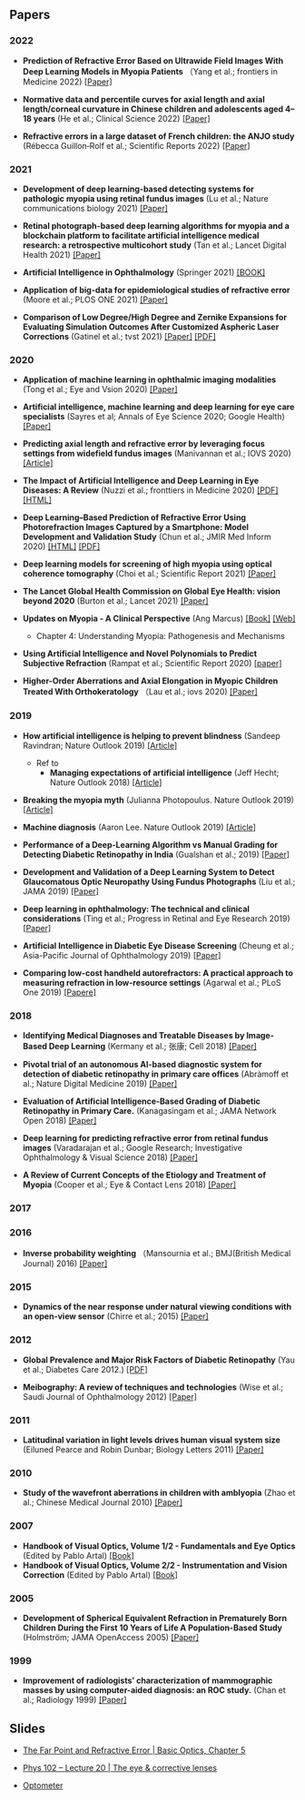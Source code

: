 
## Papers

### 2022

* **Prediction of Refractive Error Based on Ultrawide Field Images With Deep Learning Models in Myopia Patients** （Yang et al.; frontiers in Medicine 2022) [[Paper]](https://www.frontiersin.org/articles/10.3389/fmed.2022.834281/full)

* **Normative data and percentile curves for axial length and axial length/corneal curvature in Chinese children and adolescents aged 4–18 years** (He et al.; Clinical Science 2022) [[Paper]](https://bjo.bmj.com/content/bjophthalmol/early/2021/11/09/bjophthalmol-2021-319431.full.pdf)

* **Refractive errors in a large dataset of French children: the ANJO study** (Rébecca Guillon‐Rolf et al.; Scientific Reports 2022) [[Paper]](https://www.nature.com/articles/s41598-022-08149-5.pdf)

### 2021

* **Development of deep learning-based detecting systems for pathologic myopia using retinal fundus images** (Lu et al.; Nature communications biology 2021) [[Paper]](https://www.nature.com/articles/s42003-021-02758-y.pdf)

* **Retinal photograph-based deep learning algorithms for myopia and a blockchain platform to facilitate artificial intelligence medical research: a retrospective multicohort study** (Tan et al.; Lancet Digital Health 2021) [[Paper]](https://www.thelancet.com/journals/landig/article/PIIS2589-7500(21)00055-8/fulltext)

* **Artificial Intelligence in Ophthalmology** (Springer 2021) [[BOOK]](https://www.researchgate.net/profile/Jose-Luis-110/publication/355208128_Artificial_Intelligence_for_Keratoconus_Detection_and_Refractive_Surgery_Screening/links/619e7dcc3068c54fa51ae51e/Artificial-Intelligence-for-Keratoconus-Detection-and-Refractive-Surgery-Screening.pdf)

* **Application of big-data for epidemiological studies of refractive error** (Moore et al.; PLOS ONE 2021) [[Paper]](https://journals.plos.org/plosone/article?id=10.1371/journal.pone.0250468)

* **Comparison of Low Degree/High Degree and Zernike Expansions for Evaluating Simulation Outcomes After Customized Aspheric Laser Corrections** (Gatinel et al.; tvst 2021) [[Paper]](https://tvst.arvojournals.org/article.aspx?articleid=2772421) [[PDF]](https://watermark.silverchair.com/i2164-2591-10-3-21_1616491186.52158.pdf?token=AQECAHi208BE49Ooan9kkhW_Ercy7Dm3ZL_9Cf3qfKAc485ysgAAAm4wggJqBgkqhkiG9w0BBwagggJbMIICVwIBADCCAlAGCSqGSIb3DQEHATAeBglghkgBZQMEAS4wEQQMHZBKtRFPTpygD-xzAgEQgIICIe0bK8noPM9DzSQv1GxQ4TN649DAp8U6yJfyRnihQ24eYst4S5GXhb85mcluTEEfkNZ4BII_OHAROHyoOoQXPivu8QfjydPr0EyUoOX_rT71AdRNoySEqX6B0PgQImamqw-DSAFyymbmpOmivDVoSvj-_g6qJ1kPk4KZVzqDp1EkDUb2bDsll_fjaaZcxv0AqNZxIcC4ga1NqgnMmwta1xLm52XGhRbP_WGzyYiUhU4ZmlamSGRBS4KP-uu7b_dWUBtLhAjiZl6kk0uc6EZs7WhVKjNTPMIlMM6K0AAC6dI3QT9KqSpPPj1PTkuoxIS9N6ZXZIBxd_5TdNLJc5PwkwuT0DVxN2GKBO7N1NzC75-y62IaBp8RoKGpFCbWN_o5XNaPLWv0_m3_Ms06lqRg7E1U8jE9CEWxhaP_OqzXmgGY3ORDcdGH0ERg0OflvHgXeDfQ5TCmbGMphtQd0261gl9L35nfUm6Lbj5d_rLvWHtJ_QdUhcmgbx8ipioEIxBKGRsH1T3K4ETnDwcizPlvYtgvmtSp6W8q7NUbq8a2UdKG4x4EFSeAhBfCH5t8bbsiuf8LlVjAPnWJEF4XcyPv23h5gNXIcykHbKM7tTa8aiHnCUCGGkvo-uoq01oVuFNQIJy9AGFz2LkXatEagpDdGK7wKYZVRtQRTEn3Z-kMWd15qDmqkxMrD4ZBBzpoY86Vfx587JD70zoPer6AuBshbm7k)

### 2020

* **Application of machine learning in ophthalmic imaging modalities** (Tong et al.; Eye and Vsion 2020) [[Paper]](https://eandv.biomedcentral.com/track/pdf/10.1186/s40662-020-00183-6.pdf)

* **Artificial intelligence, machine learning and deep learning for eye care specialists** (Sayres et al; Annals of Eye Science 2020; Google Health) [[Paper]](https://aes.amegroups.com/article/view/5371/pdf)

* **Predicting axial length and refractive error by leveraging focus settings from widefield fundus images** (Manivannan et al.; IOVS 2020) [[Article]](https://iovs.arvojournals.org/article.aspx?articleid=2770443)

* **The Impact of Artificial Intelligence and Deep Learning in Eye Diseases: A Review** (Nuzzi et al.; fronttiers in Medicine 2020) [[PDF]](https://www.ncbi.nlm.nih.gov/pmc/articles/PMC8437147/pdf/fmed-08-710329.pdf) [[HTML]](https://www.ncbi.nlm.nih.gov/pmc/articles/PMC8437147/)

* **Deep Learning–Based Prediction of Refractive Error Using Photorefraction Images Captured by a Smartphone: Model Development and Validation Study** (Chun et al.; JMIR Med Inform 2020) [[HTML]](https://www.ncbi.nlm.nih.gov/pmc/articles/PMC7238094/?report=printable) [[PDF]](https://medinform.jmir.org/2020/5/e16225/PDF)

* **Deep learning models for screening of high myopia using optical coherence tomography** (Choi et al.; Scientific Report 2021) [[Paper]](https://www.nature.com/articles/s41598-021-00622-x.pdf)

* **The Lancet Global Health Commission on Global Eye Health: vision beyond 2020** (Burton et al.; Lancet 2021) [[Paper]](https://www.thelancet.com/action/showPdf?pii=S2214-109X%2820%2930488-5)

* **Updates on Myopia - A Clinical Perspective** (Ang Marcus) [[Book]](https://link.springer.com/content/pdf/10.1007/978-981-13-8491-2.pdf) [[Web]](https://link.springer.com/chapter/10.1007/978-981-13-8491-2_4)
  * Chapter 4: Understanding Myopia: Pathogenesis and Mechanisms
  
* **Using Artificial Intelligence and Novel Polynomials to Predict Subjective Refraction** (Rampat et al.; Scientific Report 2020) [[paper]](https://www.nature.com/articles/s41598-020-65417-y.pdf?proof=t%3B)

* **Higher-Order Aberrations and Axial Elongation in Myopic Children Treated With Orthokeratology** （Lau et al.; iovs 2020) [[Paper]](https://iovs.arvojournals.org/article.aspx?articleid=2761681)


### 2019

* **How artificial intelligence is helping to prevent blindness** (Sandeep Ravindran; Nature Outlook 2019) [[Article]](https://www.nature.com/articles/d41586-019-01111-y)
  * Ref to
    * **Managing expectations of artificial intelligence** (Jeff Hecht; Nature Outlook 2018) [[Article]](https://www.nature.com/articles/d41586-018-07504-9)

* **Breaking the myopia myth** (Julianna Photopoulus. Nature Outlook 2019) [[Article]](https://www.nature.com/articles/d41586-019-01108-7)
  
* **Machine diagnosis** (Aaron Lee. Nature Outlook 2019) [[Article]](https://www.nature.com/articles/d41586-019-01112-x)

* **Performance of a Deep-Learning Algorithm vs Manual Grading for Detecting Diabetic Retinopathy in India** (Gualshan et al.; 2019) [[Paper]](https://jamanetwork.com/journals/jamaophthalmology/articlepdf/2734990/jamaophthalmology_gulshan_2019_oi_190041.pdf)

* **Development and Validation of a Deep Learning System to Detect Glaucomatous Optic Neuropathy Using Fundus Photographs** (Liu et al.; JAMA 2019) [[Paper]](https://jamanetwork.com/journals/jamaophthalmology/articlepdf/2749330/jamaophthalmology_liu_2019_oi_190065.pdf)

* **Deep learning in ophthalmology: The technical and clinical considerations** (Ting et al.; Progress in Retinal and Eye Research 2019) [[Paper]](https://www.sciencedirect.com/science/article/abs/pii/S1350946218300909)

* **Artificial Intelligence in Diabetic Eye Disease Screening** (Cheung et al.; Asia-Pacific Journal of Ophthalmology 2019) [[Paper]](https://journals.lww.com/apjoo/Fulltext/2019/03000/Artificial_Intelligence_in_Diabetic_Eye_Disease.8.aspx)

* **Comparing low-cost handheld autorefractors: A practical approach to measuring refraction in low-resource settings** (Agarwal et al.; PLoS One 2019) [[Papere]](https://www.ncbi.nlm.nih.gov/pmc/articles/PMC6794120/)

### 2018

* **Identifying Medical Diagnoses and Treatable Diseases by Image-Based Deep Learning** (Kermany et al.; 张康; Cell 2018) [[Paper]](https://www.sciencedirect.com/science/article/pii/S0092867418301545)

* **Pivotal trial of an autonomous AI-based diagnostic system for detection of diabetic retinopathy in primary care offices** (Abràmoff et al.; Nature Digital Medicine 2019) [[Paper]](https://www.nature.com/articles/s41746-018-0040-6.pdf)

* **Evaluation of Artificial Intelligence-Based Grading of Diabetic Retinopathy in Primary Care.** (Kanagasingam et al.; JAMA Network Open 2018) [[Paper]](https://jamanetwork.com/journals/jamanetworkopen/articlepdf/2703944/kanagasingam_2018_oi_180132.pdf)

* **Deep learning for predicting refractive error from retinal fundus images** (Varadarajan et al.; Google Research; Investigative Ophthalmology & Visual Science 2018) [[Paper]](https://arxiv.org/pdf/1712.07798.pdf)

* **A Review of Current Concepts of the Etiology and Treatment of Myopia** (Cooper et al.; Eye & Contact Lens 2018) [[Paper]](https://www.ncbi.nlm.nih.gov/pmc/articles/PMC6023584/pdf/ecl-44-231.pdf)

### 2017


### 2016

* **Inverse probability weighting** （Mansournia et al.; BMJ(British Medical Journal) 2016) [[Paper]](https://web.archive.org/web/20190502084711id_/https://www.bmj.com/content/bmj/352/bmj.i189.full.pdf)

### 2015

* **Dynamics of the near response under natural viewing conditions with an open-view sensor** (Chirre et al.; 2015) [[Paper]](https://www.ncbi.nlm.nih.gov/pmc/articles/PMC4605075/pdf/4200.pdf)
### 2012

* **Global Prevalence and Major Risk Factors of Diabetic Retinopathy** (Yau et al.; Diabetes Care 2012.) [[PDF]](https://watermark.silverchair.com/556.pdf?token=AQECAHi208BE49Ooan9kkhW_Ercy7Dm3ZL_9Cf3qfKAc485ysgAAAq0wggKpBgkqhkiG9w0BBwagggKaMIIClgIBADCCAo8GCSqGSIb3DQEHATAeBglghkgBZQMEAS4wEQQMXyMaEhUqvAIEmrfoAgEQgIICYEqhbso6SGvV18QfuxfaQ9EL6Mkef7I1CDwsAUlKfTN6udY7dEBZ4OqqwyWIxLGUT0oB5dh2sA5GLwY3nF65ICjt49lVpZosoz1i5Pxqx8yKQeOGJIjNv4pmSlqdgbCrD1FsBEgWTiUaFI6qq6R4VlyZwJIZThcyACIRIpGmg9zBbTvqIvMstMTzaC1JE8_Pp7B-JYzShayr0HagkRLIEMu8s_nPEcVK2xApQDY9YVpMzA3ULSsBaD2e9oFNTQtIdXY3P_bqVRCDfQ5FRaHNRoiEtG_JLAE0aHeQPhawzv8T536-kBoysQ8ai-l872GNJzJDX6-K0KA5sbAs0Rn8-JYU5r1AG7dZUhfwKbZu8yhlaPx5o53qUlv3fculqql_Tj58PYjp_44lTtFtdvPyVLOs6lQr_1x-O9_nZEMAcsEA1pp-kOFuZ3jIrMjBZJ3yXlQf2WSV5J74Omt9_N4bRQiGDHoCZfqiOKoBMzBtxSc8W6DcpvIa9OLTn1zOGRlaG8vQmn1LVrS8ZXaZvbZ7jX6SuZ8sqLn7lhkT8uNCS-qlAKzhCPqcyFqKYvlMF5w1i7f1XOkvhH0BaEmM_dbP9IwY7KkqoMPNLbPKkq2a6_Z9x_y8fdpp1i49LAO4JYDtjn1rMr7OAsQuCEG_N94mb95jiHqpbsfsglxaivwOXmItBd6stMstOJb_X-0eVbllo3XeGZQuz1nAGbMMcPDzYHg1JV4PGVWm3I6ZUxa3Aw6VRuK7Q1XGMKcJ66b9HEZ8D4GYQ40rfjqFAOmIhXQFQx4IDz4PfriCIKmmkzlg7m86)

* **Meibography: A review of techniques and technologies** (Wise et al.; Saudi Journal of Ophthalmology 2012) [[Paper]](https://www.ncbi.nlm.nih.gov/pmc/articles/PMC3729652/)

### 2011

* **Latitudinal variation in light levels drives human visual system size** (Eiluned Pearce and Robin Dunbar; Biology Letters 2011) [[Paper]](https://www.ncbi.nlm.nih.gov/pmc/articles/PMC3259958/pdf/rsbl20110570.pdf)

### 2010

* **Study of the wavefront aberrations in children with amblyopia** (Zhao et al.; Chinese Medical Journal 2010) [[Paper]](https://journals.lww.com/cmj/Fulltext/2010/06010/Study_of_the_wavefront_aberrations_in_children.15.aspx)
### 2007

* **Handbook of Visual Optics, Volume 1/2 - Fundamentals and Eye Optics** (Edited by Pablo Artal) [[Book]](https://vdoc.pub/download-file/handbook-of-visual-optics-volume-one-fundamentals-and-eye-optics-3issapv9fkj0?hash=1b8164464c3c5234fd75bb339db9d947)
* **Handbook of Visual Optics, Volume 2/2 - Instrumentation and Vision Correction** (Edited by Pablo Artal) [[Book]](https://vdoc.pub/download-file/handbook-of-visual-optics-volume-two-instrumentation-and-vision-correction-8qdeco8hlm80?hash=8d6d83f55fe6f877485ed4e108f0585b)

### 2005

* **Development of Spherical Equivalent Refraction in Prematurely Born Children During the First 10 Years of Life A Population-Based Study** (Holmström; JAMA OpenAccess 2005) [[Paper]](https://jamanetwork.com/journals/jamaophthalmology/fullarticle/417295)
### 1999

* **Improvement of radiologists’ characterization of mammographic masses by using computer-aided diagnosis: an ROC study.** (Chan et al.; Radiology 1999) [[Paper]](https://www.researchgate.net/profile/Heang-Ping-Chan/publication/12822364_Improvement_of_Radiologists'_Characterization_of_Mammographic_Masses_by_Using_Computer-aided_Diagnosis_An_ROC_Study1/links/5bb76a23299bf1049b6feccf/Improvement-of-Radiologists-Characterization-of-Mammographic-Masses-by-Using-Computer-aided-Diagnosis-An-ROC-Study1.pdf)


## Slides

* [The Far Point and Refractive Error | Basic Optics, Chapter 5](https://www.aao.org/Assets/8e7ff7d8-de38-412a-8165-6c5f7b11e432/637151349567070000/bo5-pdf?inline=1)

* [Phys 102 – Lecture 20 | The eye & corrective lenses](https://courses.engr.illinois.edu/phys102/su2019/handouts/handout20.pdfk)

* [Optometer](https://wp.optics.arizona.edu/visualopticslab/wp-content/uploads/sites/52/2016/08/Class08_08.pdf)


